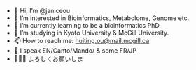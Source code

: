 - 👋 Hi, I’m @janiceou
- 👀 I’m interested in Bioinformatics, Metabolome, Genome etc.
- 🌱 I’m currently learning to be a bioinformatics PhD.
- 📍 I’m studying in Kyoto University & McGill University.
- 📫 How to reach me: huiting.ou@mail.mcgill.ca
- 🧡 I speak EN/Canto/Mando/ & some FR/JP
- 🙇🏻‍♀️ よろしくお願いしま

